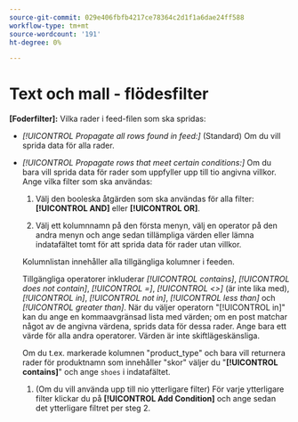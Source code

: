 ```yaml
---
source-git-commit: 029e406fbfb4217ce78364c2d1f1a6dae24ff588
workflow-type: tm+mt
source-wordcount: '191'
ht-degree: 0%

---
```

# Text och mall - flödesfilter

**\[Foderfilter\]:** Vilka rader i feed-filen som ska spridas:

* *[!UICONTROL Propagate all rows found in feed:]* (Standard) Om du vill sprida data för alla rader.

* *[!UICONTROL Propagate rows that meet certain conditions:]* Om du bara vill sprida data för rader som uppfyller upp till tio angivna villkor. Ange vilka filter som ska användas:

   1. Välj den booleska åtgärden som ska användas för alla filter:  **[!UICONTROL AND]** eller **[!UICONTROL OR]**.

   1. Välj ett kolumnnamn på den första menyn, välj en operator på den andra menyn och ange sedan tillämpliga värden eller lämna indatafältet tomt för att sprida data för rader utan villkor.

   Kolumnlistan innehåller alla tillgängliga kolumner i feeden.

   Tillgängliga operatorer inkluderar *[!UICONTROL contains]*, *[!UICONTROL does not contain]*, *[!UICONTROL =]*, *[!UICONTROL <>]* (är inte lika med), *[!UICONTROL in]*, *[!UICONTROL not in]*, *[!UICONTROL less than]* och *[!UICONTROL greater than]*. När du väljer operatorn &quot;[!UICONTROL in]&quot; kan du ange en kommaavgränsad lista med värden; om en post matchar något av de angivna värdena, sprids data för dessa rader. Ange bara ett värde för alla andra operatorer. Värden är inte skiftlägeskänsliga.

   Om du t.ex. markerade kolumnen &quot;product_type&quot; och bara vill returnera rader för produktnamn som innehåller &quot;skor&quot; väljer du &quot;**[!UICONTROL contains]**&quot; och ange `shoes` i indatafältet.

   1. (Om du vill använda upp till nio ytterligare filter) För varje ytterligare filter klickar du på **[!UICONTROL Add Condition]** och ange sedan det ytterligare filtret per steg 2.
